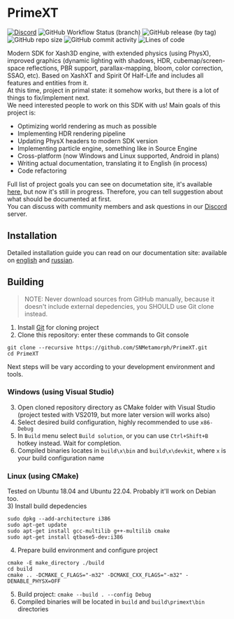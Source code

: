 # PrimeXT
[![Discord](https://img.shields.io/discord/824538989616824350)](https://discord.gg/BxQUMUescJ)
![GitHub Workflow Status (branch)](https://img.shields.io/github/workflow/status/SNMetamorph/PrimeXT/nightly-builds/master)
![GitHub release (by tag)](https://img.shields.io/github/downloads/SNMetamorph/PrimeXT/total)
![GitHub repo size](https://img.shields.io/github/repo-size/SNMetamorph/PrimeXT)
![GitHub commit activity](https://img.shields.io/github/commit-activity/m/SNMetamorph/PrimeXT)
![Lines of code](https://img.shields.io/tokei/lines/github/SNMetamorph/PrimeXT)

Modern SDK for Xash3D engine, with extended physics (using PhysX), improved graphics (dynamic lighting with shadows, HDR, cubemap/screen-space reflections, PBR support, parallax-mapping, bloom, color correction, SSAO, etc). 
Based on XashXT and Spirit Of Half-Life and includes all features and entities from it.  
At this time, project in primal state: it somehow works, but there is a lot of things to fix/implement next.  
We need interested people to work on this SDK with us! Main goals of this project is:
- Optimizing world rendering as much as possible
- Implementing HDR rendering pipeline
- Updating PhysX headers to modern SDK version
- Implementing particle engine, something like in Source Engine
- Cross-platform (now Windows and Linux supported, Android in plans)
- Writing actual documentation, translating it to English (in process)
- Code refactoring

Full list of project goals you can see on documetation site, it's available [here](https://snmetamorph.github.io/PrimeXT/), but now it's still in progress. 
Therefore, you can tell suggestion about what should be documented at first.  
You can discuss with community members and ask questions in our [Discord](https://discord.gg/BxQUMUescJ) server.

## Installation
Detailed installation guide you can read on our documentation site: available on [english](https://snmetamorph.github.io/PrimeXT/docs/eng/installation) and [russian](https://snmetamorph.github.io/PrimeXT/docs/rus/installation).

## Building
> NOTE: Never download sources from GitHub manually, because it doesn't include external depedencies, you SHOULD use Git clone instead.
1) Install [Git](https://git-scm.com/download/win) for cloning project
2) Clone this repository: enter these commands to Git console
```
git clone --recursive https://github.com/SNMetamorph/PrimeXT.git
cd PrimeXT
```
Next steps will be vary according to your development environment and tools.
### Windows (using Visual Studio)
3) Open cloned repository directory as CMake folder with Visual Studio (project tested with VS2019, but more later version will works also)  
4) Select desired build configuration, highly recommended to use `x86-Debug`
5) In `Build` menu select `Build solution`, or you can use `Ctrl+Shift+B` hotkey instead. Wait for completion.
6) Compiled binaries locates in `build\x\bin` and `build\x\devkit`, where `x` is your build configuration name
### Linux (using CMake)
Tested on Ubuntu 18.04 and Ubuntu 22.04. Probably it'll work on Debian too.  
3) Install build depedencies
```
sudo dpkg --add-architecture i386
sudo apt-get update
sudo apt-get install gcc-multilib g++-multilib cmake
sudo apt-get install qtbase5-dev:i386
```
4) Prepare build environment and configure project
```
cmake -E make_directory ./build
cd build
cmake .. -DCMAKE_C_FLAGS="-m32" -DCMAKE_CXX_FLAGS="-m32" -DENABLE_PHYSX=OFF
```
5) Build project: `cmake --build . --config Debug`
6) Compiled binaries will be located in `build` and `build\primext\bin` directories
